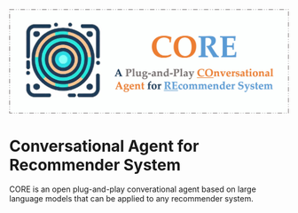<img src="assets/logo.jpg">


# Conversational Agent for Recommender System

CORE is an open plug-and-play converational agent based on large language models that can be applied to any recommender system.